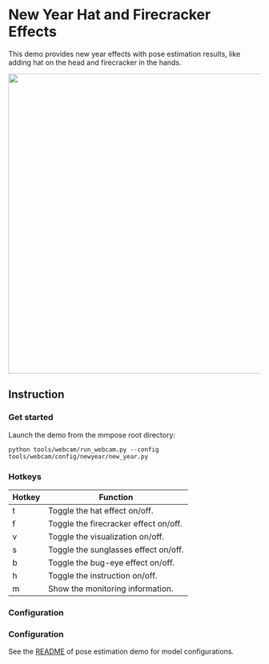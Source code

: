 # New Year Hat and Firecracker Effects

This demo provides new year effects with pose estimation results, like adding hat on the head and firecracker in the hands.

<div align="center">
    <img src="https://user-images.githubusercontent.com/15977946/148911749-57b263c0-1075-4a65-af53-b51fc815da68.gif" width="600px" alt><br>
</div>

## Instruction

### Get started

Launch the demo from the mmpose root directory:

```shell
python tools/webcam/run_webcam.py --config tools/webcam/config/newyear/new_year.py
```

### Hotkeys

| Hotkey | Function |
| -- | -- |
| t | Toggle the hat effect on/off. |
| f | Toggle the firecracker effect on/off. |
| v | Toggle the visualization on/off. |
| s | Toggle the sunglasses effect on/off. |
| b | Toggle the bug-eye effect on/off. |
| h | Toggle the instruction on/off. |
| m | Show the monitoring information. |

### Configuration

### Configuration

See the [README](/tools/webcam/configs/examples/README.md#configuration) of pose estimation demo for model configurations.

